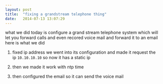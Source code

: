 ```yaml
---
layout: post
title:  "fixing a grandstream telephone thing"
date:   2014-07-13 13:07:29
---
```


what we did today is configure a grand stream telephone system which will let you forward calls and even recored voice mail and forward it to an email
here is what we did


1.  fixed ip address we went into its configuration and made it request the ip `10.10.10.10` so now it has a static ip 

1.  then we made it work with ntp time

1.  then configured the email so it can send the voice mail
